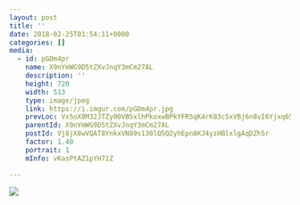 ```yaml
---
layout: post
title: '' 
date: 2018-02-25T01:54:11+0000 
categories: [] 
media:
  - id: pGDm4pr
    name: X9nYmWG9D5tZXvJnqY3mCm27AL
    description: ''   
    height: 720
    width: 513
    type: image/jpeg
    link: https://i.imgur.com/pGDm4pr.jpg
    prevLoc: Vx5oX8M32JTZy00VB5xlhPkoxwBPkYFR5qK4rK83c5xVBj6n8vI6Yjxq656Du2nXZNjB4WTy3RLnGEXmtWAWx4XkvPSoEpJBrEnzHq2jPjMMvrHvwo8oZN4KSAZgjXl60lUVNyy9yx5Gc56nY4QXwBhRvyV2gGrZs0Vj4w33mqCvJGKr977RFEVAxkE3R4IgQmr3BAwMhBy0LnV0vxHwOMj1JLJMcXo1Y5Y4R7cq7WN2rGxjTr1XNV4XRKIKrk15rkkz
    parentId: X9nYmWG9D5tZXvJnqY3mCm27AL
    postId: Vj8jX8wVQAT8YnkxVN89s130lQ5Q2yhEpn8KJ4yzHBlxlgAqDZh5r
    factor: 1.40
    portrait: 1
    mInfo: vKasPtAZ1pYH71Z

---
```





[//]: #media:  
<a href="https://i.imgur.com/pGDm4pr.jpg"><img class="postImage" src="https://i.imgur.com/pGDm4prh.jpg" />  
</a>   
